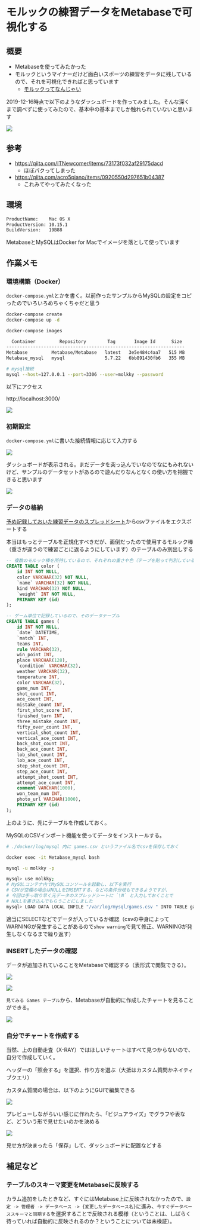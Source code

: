# モルックの練習データをMetabaseで可視化する

## 概要

- Metabaseを使ってみたかった
- モルックというマイナーだけど面白いスポーツの練習をデータに残しているので、それを可視化できればと思っています
  - [モルックってなんじゃい](https://molkky.jp/molkky/)

2019-12-16時点で以下のようなダッシュボードを作ってみました。そんな深くまで調べずに使ってみたので、基本中の基本までしか触れられていないと思います

![](https://i.imgur.com/Vnb8KPD.jpg)

## 参考

- https://qiita.com/ITNewcomer/items/73173f032af29175dacd
  - ほぼパクってしまった
- https://qiita.com/acro5piano/items/0920550d297651b04387
  - これみてやってみたくなった

## 環境

```sh
ProductName:    Mac OS X
ProductVersion: 10.15.1
BuildVersion:   19B88
```

MetabaseとMySQLはDocker for Macでイメージを落として使っています

## 作業メモ

### 環境構築（Docker）

`docker-compose.yml`とかを書く。以前作ったサンプルからMySQLの設定をコピったのでいろいろめちゃくちゃだと思う

```sh
docker-compose create
docker-compose up -d

docker-compose images

  Container         Repository        Tag       Image Id      Size 
-------------------------------------------------------------------
Metabase         Metabase/Metabase   latest   3e5e484c4aa7   515 MB
Metabase_mysql   mysql               5.7.22   6bb891430fb6   355 MB

# mysql接続
mysql --host=127.0.0.1 --port=3306 --user=molkky --password
```

以下にアクセス

http://localhost:3000/

![](https://i.imgur.com/Mdw7IhP.jpg)

### 初期設定

`docker-compose.yml`に書いた接続情報に応じて入力する

![](https://i.imgur.com/TUXNMLY.jpg)

ダッシュボードが表示される。まだデータを突っ込んでいなのでなにもみれないけど、サンプルのデータセットがあるので遊んだりなんとなくの使い方を把握できると思います

![](https://i.imgur.com/vusIMp0.jpg)

### データの格納

[予め記録しておいた練習データのスプレッドシート](https://docs.google.com/spreadsheets/d/1xkdWbgpjnIVcBiPV5m-Q8oKwtMQ4arF65qe6RDvUikM/edit?usp=sharing)からcsvファイルをエクスポートする

本当はもっとテーブルを正規化すべきだが、面倒だったので使用するモルック棒（重さが違うので練習ごとに返るようにしています）のテーブルのみ別出しする

```sql
-- 複数のモルック棒を所持しているので、それぞれの重さや色（テープを貼って判別している）などを管理するマスタ
CREATE TABLE color (
    id INT NOT NULL,
    color VARCHAR(32) NOT NULL,
    `name` VARCHAR(32) NOT NULL,
    kind VARCHAR(32) NOT NULL,
    `weight` INT NOT NULL,
    PRIMARY KEY (id)
);

-- ゲーム単位で記録しているので、そのデータテーブル
CREATE TABLE games (
    id INT NOT NULL,
    `date` DATETIME,
    `match` INT,
    teams INT,
    rule VARCHAR(32),
    win_point INT,
    place VARCHAR(128),
    `condition` VARCHAR(32),
    weather VARCHAR(32),
    temperature INT,
    color VARCHAR(32),
    game_num INT,
    shot_count INT,
    ace_count INT,
    mistake_count INT,
    first_shot_score INT,
    finished_turn INT,
    three_mistake_count INT,
    fifty_over_count INT,
    vertical_shot_count INT,
    vertical_ace_count INT,
    back_shot_count INT,
    back_ace_count INT,
    lob_shot_count INT,
    lob_ace_count INT,
    step_shot_count INT,
    step_ace_count INT,
    attempt_shot_count INT,
    attempt_ace_count INT,
    comment VARCHAR(1000),
    won_team_num INT,
    photo_url VARCHAR(1000),
    PRIMARY KEY (id)
);
```

上のように、先にテーブルを作成しておく。

MySQLのCSVインポート機能を使ってデータをインストールする。

```bash
# ./docker/log/mysql 内に games.csv というファイル名でcsvを保存しておく

docker exec -it Metabase_mysql bash

mysql -u molkky -p

mysql> use molkky;
# MySQLコンテナ内でMySQLコンソールを起動し、以下を実行
# CSVが空欄の場合はNULLをINSERTする、などの条件分岐もできるようですが、
# 今回は手っ取り早く元データのスプレッドシートに `\N` と入力しておくことで
# NULLを書き込んでもらうことにしました
mysql> LOAD DATA LOCAL INFILE "/var/log/mysql/games.csv " INTO TABLE games FIELDS TERMINATED BY ',' ignore 1 lines;
```

適当にSELECTなどでデータが入っているか確認（csvの中身によってWARNINGが発生することがあるので`show warning`で見て修正、WARNINGが発生しなくなるまで繰り返す）

### INSERTしたデータの確認

データが追加されていることをMetabaseで確認する（表形式で閲覧できる）。

![](https://i.imgur.com/BahuteU.jpg)

![](https://i.imgur.com/78r1xvl.jpg)

`見てみる Games テーブル`から、Metabaseが自動的に作成したチャートを見ることができる。

![](https://i.imgur.com/NSyb7k7.jpg)

### 自分でチャートを作成する

当然、上の自動走査（X-RAY）ではほしいチャートはすべて見つからないので、自分で作成していく。

ヘッダーの「照会する」を選択、作り方を選ぶ（大抵はカスタム質問かネイティブクエリ）

カスタム質問の場合は、以下のようにGUIで編集できる

![](https://i.imgur.com/ZiEAjV1.jpg)

プレビューしながらいい感じに作れたら、「ビジュアライズ」でグラフや表など、どういう形で見せたいのかを決める

![](https://i.imgur.com/bJH8Jpm.jpg)

見せ方が決まったら「保存」して、ダッシュボードに配置などする

## 補足など

### テーブルのスキーマ変更をMetabaseに反映する

カラム追加をしたときなど、すぐにはMetabase上に反映されなかったので、`設定 -> 管理者 -> データベース -> {変更したデータベース名}`に進み、`今すぐデータベーススキーマと同期する`を選択することで反映される模様（ということは、しばらく待っていれば自動的に反映されるのか？ということについては未検証）。
